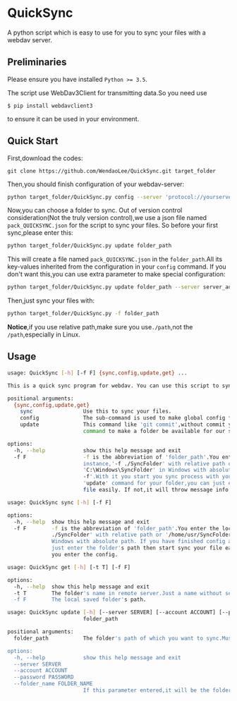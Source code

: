 # QuickSync
 A python script which is easy to use for you to sync your files with a webdav server.

## Preliminaries

Please ensure you have installed `Python >= 3.5`.

The script use WebDav3Client for transmitting data.So you need use

`$ pip install webdavclient3` 

to ensure it can be used in your environment.

## Quick Start

First,download the codes:

```
git clone https://github.com/WendaoLee/QuickSync.git target_folder
```

Then,you should finish configuration of your webdav-server:

```bash
python target_folder/QuickSync.py config --server 'protocol://yourserver address' --account 'acconut' --password 'password'
```

Now,you can choose a folder to sync. Out of version control consideration(Not the truly version control),we use a json file named `pack_QUICKSYNC.json` for the script to sync your files. So before your first sync,please enter this:

```bash
python target_folder/QuickSync.py update folder_path
```

This will create a file named `pack_QUICKSYNC.json` in the `folder_path`.All its key-values inherited from the configuration in your `config` command. If you don't want this,you can use extra parameter to make special configuration:

```bash
python target_folder/QuickSync.py update folder_path --server server_address --account account_id --password password
```

 Then,just sync your files with:

```bash
python target_folder/QuickSync.py -f folder_path
```

**Notice**,if you use relative path,make sure you use`./path`,not the `/path`,especially in Linux.

## Usage

```bash
usage: QuickSync [-h] [-f F] {sync,config,update,get} ...

This is a quick sync program for webdav. You can use this script to sync your file from a webdav server.

positional arguments:
  {sync,config,update,get}
    sync                Use this to sync your files.
    config              The sub-command is used to make global config for your sync script.
    update              This command like 'git commit',without commit you cannot push your change.You must use this
                        command to make a folder be available for our sync.

options:
  -h, --help            show this help message and exit
  -f F                  -f is the abbreviation of 'folder_path'.You enter the local folder's path here. For
                        instance,'-f ./SyncFolder' with relative path or '/home/usr/SyncFolder' in Linux and
                        'C:\Windows\SyncFolder' in Windows with absolute path. And this is a convenient usage of 'sync
                        -f'.With it you start you sync process with your server. If you have finished config and use
                        'update' command for your folder,you can just enter the folder's path then start sync your
                        file easily. If not,it will throw message info to push you enter the config.
```



```bash
usage: QuickSync sync [-h] [-f F]

options:
  -h, --help  show this help message and exit
  -f F        -f is the abbreviation of 'folder_path'.You enter the local folder's path here. For instance,'-f
              ./SyncFolder' with relative path or '/home/usr/SyncFolder' in Linux and 'C:\Windows\SyncFolder' in
              Windows with absolute path. If you have finished config and use 'update' command for your folder,you can
              just enter the folder's path then start sync your file easily. If not,it will throw message info to push
              you enter the config.
```



```bash
usage: QuickSync get [-h] [-t T] [-f F]

options:
  -h, --help  show this help message and exit
  -t T        The folder's name in remote server.Just a name without sep.For instance,'-f folder_name'
  -f F        The local saved folder's path.
```



```bash
usage: QuickSync update [-h] [--server SERVER] [--account ACCOUNT] [--password PASSWORD] [--folder_name FOLDER_NAME]
                        folder_path

positional arguments:
  folder_path           The folder's path of which you want to sync.Must be entered.

options:
  -h, --help            show this help message and exit
  --server SERVER
  --account ACCOUNT
  --password PASSWORD
  --folder_name FOLDER_NAME
                        If this parameter entered,it will be the folder's name you see in your webdav server
```

